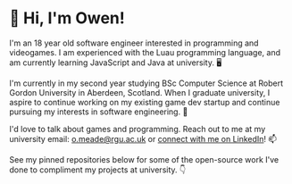 # 👋 Hi, I'm Owen! 
I'm an 18 year old software engineer interested in programming and videogames. I am experienced with the Luau programming language, and am currently learning JavaScript and Java at university. 🖥️

I'm currently in my second year studying BSc Computer Science at Robert Gordon University in Aberdeen, Scotland. When I graduate university, I aspire to continue working on my existing game dev startup and continue pursuing my interests in software engineering. 🌱

I'd love to talk about games and programming. Reach out to me at my university email: [o.meade@rgu.ac.uk](mailto:o.meade@rgu.ac.uk) or [connect with me on LinkedIn](https://linkedin.com/in/owen-jm)! 📫

See my pinned repositories below for some of the open-source work I've done to compliment my projects at university. 👇
